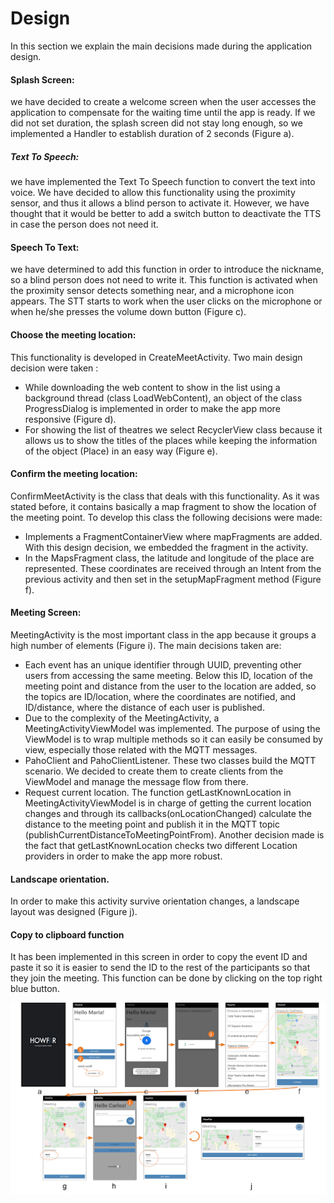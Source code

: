 # Design

In this section we explain the main decisions made during the application design.

#### Splash Screen: 
we have decided to create a welcome screen when the user accesses the application to compensate for the waiting time until the app is ready. If we did not set duration, the splash screen did not stay long enough, so we implemented a Handler to establish duration of 2 seconds (Figure a).

##### Text To Speech: 
we have implemented the Text To Speech function to convert the text into voice. We have decided to allow this functionality using the proximity sensor, and thus it allows a blind person to activate it. However, we have thought that it would be better to add a switch button to deactivate the TTS in case the person does not need it.

#### Speech To Text: 
we have determined to add this function in order to introduce the nickname, so a blind person does not need to write it. This function is activated when the proximity sensor detects something near, and a microphone icon appears. The STT starts to work when the user clicks on the microphone or when he/she presses the volume down button (Figure c).

#### Choose the meeting location: 
This functionality is developed in CreateMeetActivity. Two main design decision were taken :
+ While downloading the web content to show in the list using a background thread (class LoadWebContent), an object of the class ProgressDialog is implemented in order to make the app more responsive (Figure d).
+ For showing the list of theatres we select RecyclerView class because it allows us to show the titles of the places while keeping the information of the object (Place) in an easy way (Figure e).

#### Confirm the meeting location: 
ConfirmMeetActivity is the class that deals with this functionality. As it was stated before, it contains basically a map fragment to show the location of the meeting point. To develop this class the following decisions were made:
+ Implements a FragmentContainerView where mapFragments are added. With this design decision, we embedded the fragment in the activity.
+ In the MapsFragment class, the latitude and longitude of the place are represented. These coordinates are received through an Intent from the previous activity and then set in the setupMapFragment method (Figure f).

#### Meeting Screen: 
MeetingActivity is the most important class in the app because it groups a high number of elements (Figure i). The main decisions taken are:

+ Each event has an unique identifier through UUID, preventing other users from accessing the same meeting. Below this ID, location of the meeting point and distance from the user to the location are added, so the topics are ID/location, where the coordinates are notified, and ID/distance, where the distance of each user is published. 
+ Due to the complexity of the MeetingActivity, a MeetingActivityViewModel was implemented. The purpose of using the ViewModel is to wrap multiple methods so it can easily be consumed by view, especially those related with the MQTT messages.
+ PahoClient and PahoClientListener. These two classes build the MQTT scenario. We decided to create them to create clients from the ViewModel and manage the message flow from there.
+ Request current location. The function getLastKnownLocation in MeetingActivityViewModel is in charge of getting the current location changes and through its callbacks(onLocationChanged) calculate the distance to the meeting point and publish it in the MQTT topic (publishCurrentDistanceToMeetingPointFrom). 
Another decision made is the fact that getLastKnownLocation checks two different Location providers in order to make the app more robust.

#### Landscape orientation. 
In order to make this activity survive orientation changes, a landscape layout was designed (Figure j).

#### Copy to clipboard function
It has been implemented in this screen in order to copy the event ID and paste it so it is easier to send the ID to the rest of the participants so that they join the meeting. This function can be done by clicking on the top right blue button.

![screens](https://github.com/mariasanzs/HowFar/blob/main/docs/img/screens.png)


